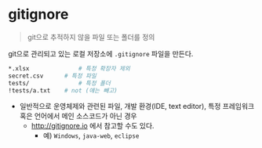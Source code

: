 # gitignore

> git으로 추적하지 않을 파일 또는 폴더를 정의

git으로 관리되고 있는 로컬 저장소에 `.gitignore` 파일을 만든다.

```bash
*.xlsx				# 특정 확장자 제외
secret.csv		# 특정 파일
tests/				# 특정 폴더
!tests/a.txt	# not (얘는 빼고)
```

* 일반적으로 운영체제와 관련된 파일, 개발 환경(IDE, text editor), 특정 프레임워크 혹은 언어에서 메인 소스코드가 아닌 경우
  * http://gitignore.io 에서 참고할 수도 있다.
    * 예) `Windows`, `java-web`, `eclipse`




